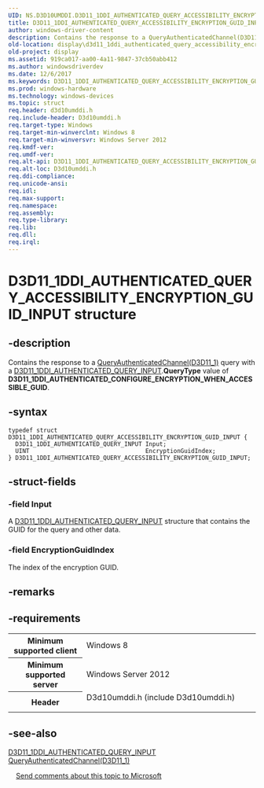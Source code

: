 ```yaml
---
UID: NS.D3D10UMDDI.D3D11_1DDI_AUTHENTICATED_QUERY_ACCESSIBILITY_ENCRYPTION_GUID_INPUT
title: D3D11_1DDI_AUTHENTICATED_QUERY_ACCESSIBILITY_ENCRYPTION_GUID_INPUT
author: windows-driver-content
description: Contains the response to a QueryAuthenticatedChannel(D3D11_1) query with a D3D11_1DDI_AUTHENTICATED_QUERY_INPUT.QueryType value of D3D11_1DDI_AUTHENTICATED_CONFIGURE_ENCRYPTION_WHEN_ACCESSIBLE_GUID.
old-location: display\d3d11_1ddi_authenticated_query_accessibility_encryption_guid_input.htm
old-project: display
ms.assetid: 919ca017-aa00-4a11-9847-37cb50abb412
ms.author: windowsdriverdev
ms.date: 12/6/2017
ms.keywords: D3D11_1DDI_AUTHENTICATED_QUERY_ACCESSIBILITY_ENCRYPTION_GUID_INPUT, D3D11_1DDI_AUTHENTICATED_QUERY_ACCESSIBILITY_ENCRYPTION_GUID_INPUT
ms.prod: windows-hardware
ms.technology: windows-devices
ms.topic: struct
req.header: d3d10umddi.h
req.include-header: D3d10umddi.h
req.target-type: Windows
req.target-min-winverclnt: Windows 8
req.target-min-winversvr: Windows Server 2012
req.kmdf-ver: 
req.umdf-ver: 
req.alt-api: D3D11_1DDI_AUTHENTICATED_QUERY_ACCESSIBILITY_ENCRYPTION_GUID_INPUT
req.alt-loc: D3d10umddi.h
req.ddi-compliance: 
req.unicode-ansi: 
req.idl: 
req.max-support: 
req.namespace: 
req.assembly: 
req.type-library: 
req.lib: 
req.dll: 
req.irql: 
---
```


# D3D11_1DDI_AUTHENTICATED_QUERY_ACCESSIBILITY_ENCRYPTION_GUID_INPUT structure



## -description
Contains the response to a <a href="..\d3d10umddi\nc-d3d10umddi-pfnd3d11_1ddi_queryauthenticatedchannel.md">QueryAuthenticatedChannel(D3D11_1)</a> query with a <a href="..\d3d10umddi\ns-d3d10umddi-d3d11_1ddi_authenticated_query_input.md">D3D11_1DDI_AUTHENTICATED_QUERY_INPUT</a>.<b>QueryType</b> value of <b>D3D11_1DDI_AUTHENTICATED_CONFIGURE_ENCRYPTION_WHEN_ACCESSIBLE_GUID</b>.


## -syntax

````
typedef struct D3D11_1DDI_AUTHENTICATED_QUERY_ACCESSIBILITY_ENCRYPTION_GUID_INPUT {
  D3D11_1DDI_AUTHENTICATED_QUERY_INPUT Input;
  UINT                                 EncryptionGuidIndex;
} D3D11_1DDI_AUTHENTICATED_QUERY_ACCESSIBILITY_ENCRYPTION_GUID_INPUT;
````


## -struct-fields

### -field Input

A <a href="..\d3d10umddi\ns-d3d10umddi-d3d11_1ddi_authenticated_query_input.md">D3D11_1DDI_AUTHENTICATED_QUERY_INPUT</a> structure that contains the GUID for the query and other data.

### -field EncryptionGuidIndex

The index of the encryption GUID. 



## -remarks


## -requirements
<table>
<tr>
<th width="30%">
Minimum supported client
</th>
<td width="70%">
Windows 8
</td>
</tr>
<tr>
<th width="30%">
Minimum supported server
</th>
<td width="70%">
Windows Server 2012
</td>
</tr>
<tr>
<th width="30%">
Header
</th>
<td width="70%">
<dl>
<dt>D3d10umddi.h (include D3d10umddi.h)</dt>
</dl>
</td>
</tr>
</table>

## -see-also
<dl>
<dt>
<a href="..\d3d10umddi\ns-d3d10umddi-d3d11_1ddi_authenticated_query_input.md">D3D11_1DDI_AUTHENTICATED_QUERY_INPUT</a>
</dt>
<dt>
<a href="..\d3d10umddi\nc-d3d10umddi-pfnd3d11_1ddi_queryauthenticatedchannel.md">QueryAuthenticatedChannel(D3D11_1)</a>
</dt>
</dl>
 
 
<a href="mailto:wsddocfb@microsoft.com?subject=Documentation%20feedback [display\display]:%20D3D11_1DDI_AUTHENTICATED_QUERY_ACCESSIBILITY_ENCRYPTION_GUID_INPUT structure%20 RELEASE:%20(12/6/2017)&amp;body=%0A%0APRIVACY STATEMENT%0A%0AWe use your feedback to improve the documentation. We don't use your email address for any other purpose, and we'll remove your email address from our system after the issue that you're reporting is fixed. While we're working to fix this issue, we might send you an email message to ask for more info. Later, we might also send you an email message to let you know that we've addressed your feedback.%0A%0AFor more info about Microsoft's privacy policy, see http://privacy.microsoft.com/en-us/default.aspx." title="Send comments about this topic to Microsoft">Send comments about this topic to Microsoft</a>
